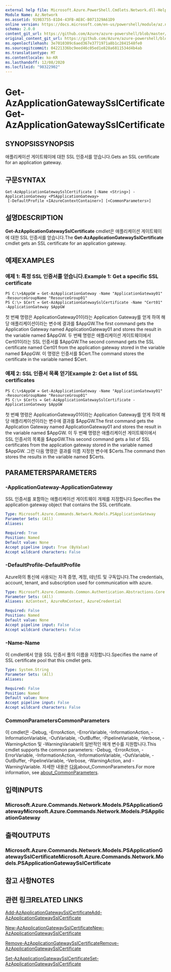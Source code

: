 ```yaml
---
external help file: Microsoft.Azure.PowerShell.Cmdlets.Network.dll-Help.xml
Module Name: Az.Network
ms.assetid: 919B3755-81D4-43FB-AE8C-B071329A61D9
online version: https://docs.microsoft.com/en-us/powershell/module/az.network/get-azapplicationgatewaysslcertificate
schema: 2.0.0
content_git_url: https://github.com/Azure/azure-powershell/blob/master/src/Network/Network/help/Get-AzApplicationGatewaySslCertificate.md
original_content_git_url: https://github.com/Azure/azure-powershell/blob/master/src/Network/Network/help/Get-AzApplicationGatewaySslCertificate.md
ms.openlocfilehash: 3e7010309c6aed367e3771971a8b1c2841548fe0
ms.sourcegitcommit: 04221336bc9eed46c05ed1e828a6811534d4b4ab
ms.translationtype: MT
ms.contentlocale: ko-KR
ms.lasthandoff: 12/08/2020
ms.locfileid: "98322902"
---
```

# <span data-ttu-id="eec24-101">Get-AzApplicationGatewaySslCertificate</span><span class="sxs-lookup"><span data-stu-id="eec24-101">Get-AzApplicationGatewaySslCertificate</span></span>

## <span data-ttu-id="eec24-102">SYNOPSIS</span><span class="sxs-lookup"><span data-stu-id="eec24-102">SYNOPSIS</span></span>
<span data-ttu-id="eec24-103">애플리케이션 게이트웨이에 대한 SSL 인증서를 얻습니다.</span><span class="sxs-lookup"><span data-stu-id="eec24-103">Gets an SSL certificate for an application gateway.</span></span>

## <span data-ttu-id="eec24-104">구문</span><span class="sxs-lookup"><span data-stu-id="eec24-104">SYNTAX</span></span>

```
Get-AzApplicationGatewaySslCertificate [-Name <String>] -ApplicationGateway <PSApplicationGateway>
 [-DefaultProfile <IAzureContextContainer>] [<CommonParameters>]
```

## <span data-ttu-id="eec24-105">설명</span><span class="sxs-lookup"><span data-stu-id="eec24-105">DESCRIPTION</span></span>
<span data-ttu-id="eec24-106">**Get-AzApplicationGatewaySslCertificate** cmdlet은 애플리케이션 게이트웨이에 대한 SSL 인증서를 얻습니다.</span><span class="sxs-lookup"><span data-stu-id="eec24-106">The **Get-AzApplicationGatewaySslCertificate** cmdlet gets an SSL certificate for an application gateway.</span></span>

## <span data-ttu-id="eec24-107">예제</span><span class="sxs-lookup"><span data-stu-id="eec24-107">EXAMPLES</span></span>

### <span data-ttu-id="eec24-108">예제 1: 특정 SSL 인증서를 얻습니다.</span><span class="sxs-lookup"><span data-stu-id="eec24-108">Example 1: Get a specific SSL certificate</span></span>
```
PS C:\>$AppGW = Get-AzApplicationGateway -Name "ApplicationGateway01" -ResourceGroupName "ResourceGroup01"
PS C:\> $Cert = Get-AzApplicationGatewaySslCertificate -Name "Cert01" -ApplicationGateway $AppGW
```

<span data-ttu-id="eec24-109">첫 번째 명령은 ApplicationGateway01이라는 Application Gateway를 얻게 하여 해당 애플리케이션이라는 변수에 결과를 $AppGW.</span><span class="sxs-lookup"><span data-stu-id="eec24-109">The first command gets the Application Gateway named ApplicationGateway01 and stores the result in the variable named $AppGW.</span></span>
<span data-ttu-id="eec24-110">두 번째 명령은 애플리케이션 게이트웨이에서 Cert01이라는 SSL 인증서를 $AppGW.</span><span class="sxs-lookup"><span data-stu-id="eec24-110">The second command gets the SSL certificate named Cert01 from the application gateway stored in the variable named $AppGW.</span></span>
<span data-ttu-id="eec24-111">이 명령은 인증서를 $Cert.</span><span class="sxs-lookup"><span data-stu-id="eec24-111">The command stores the certificate in the variable named $Cert.</span></span>

### <span data-ttu-id="eec24-112">예제 2: SSL 인증서 목록 얻기</span><span class="sxs-lookup"><span data-stu-id="eec24-112">Example 2: Get a list of SSL certificates</span></span>
```
PS C:\>$AppGW = Get-AzApplicationGateway -Name "ApplicationGateway01" -ResourceGroupName "ResourceGroup01"
PS C:\> $Certs = Get-AzApplicationGatewaySslCertificate -ApplicationGateway $AppGW
```

<span data-ttu-id="eec24-113">첫 번째 명령은 ApplicationGateway01이라는 Application Gateway를 얻게 하여 해당 애플리케이션이라는 변수에 결과를 $AppGW.</span><span class="sxs-lookup"><span data-stu-id="eec24-113">The first command gets the Application Gateway named ApplicationGateway01 and stores the result in the variable named $AppGW.</span></span>
<span data-ttu-id="eec24-114">이 두 번째 명령은 애플리케이션 게이트웨이에서 SSL 인증서의 목록을 $AppGW.</span><span class="sxs-lookup"><span data-stu-id="eec24-114">This second command gets a list of SSL certificates from the application gateway stored in the variable named $AppGW.</span></span>
<span data-ttu-id="eec24-115">그런 다음 명령은 결과를 이름 지정한 변수에 $Certs.</span><span class="sxs-lookup"><span data-stu-id="eec24-115">The command then stores the results in the variable named $Certs.</span></span>

## <span data-ttu-id="eec24-116">PARAMETERS</span><span class="sxs-lookup"><span data-stu-id="eec24-116">PARAMETERS</span></span>

### <span data-ttu-id="eec24-117">-ApplicationGateway</span><span class="sxs-lookup"><span data-stu-id="eec24-117">-ApplicationGateway</span></span>
<span data-ttu-id="eec24-118">SSL 인증서를 포함하는 애플리케이션 게이트웨이 개체를 지정합니다.</span><span class="sxs-lookup"><span data-stu-id="eec24-118">Specifies the application gateway object that contains the SSL certificate.</span></span>

```yaml
Type: Microsoft.Azure.Commands.Network.Models.PSApplicationGateway
Parameter Sets: (All)
Aliases:

Required: True
Position: Named
Default value: None
Accept pipeline input: True (ByValue)
Accept wildcard characters: False
```

### <span data-ttu-id="eec24-119">-DefaultProfile</span><span class="sxs-lookup"><span data-stu-id="eec24-119">-DefaultProfile</span></span>
<span data-ttu-id="eec24-120">Azure와의 통신에 사용되는 자격 증명, 계정, 테넌트 및 구독입니다.</span><span class="sxs-lookup"><span data-stu-id="eec24-120">The credentials, account, tenant, and subscription used for communication with azure.</span></span>

```yaml
Type: Microsoft.Azure.Commands.Common.Authentication.Abstractions.Core.IAzureContextContainer
Parameter Sets: (All)
Aliases: AzContext, AzureRmContext, AzureCredential

Required: False
Position: Named
Default value: None
Accept pipeline input: False
Accept wildcard characters: False
```

### <span data-ttu-id="eec24-121">-Name</span><span class="sxs-lookup"><span data-stu-id="eec24-121">-Name</span></span>
<span data-ttu-id="eec24-122">이 cmdlet에서 얻을 SSL 인증서 풀의 이름을 지정합니다.</span><span class="sxs-lookup"><span data-stu-id="eec24-122">Specifies the name of SSL certificate pool that this cmdlet gets.</span></span>

```yaml
Type: System.String
Parameter Sets: (All)
Aliases:

Required: False
Position: Named
Default value: None
Accept pipeline input: False
Accept wildcard characters: False
```

### <span data-ttu-id="eec24-123">CommonParameters</span><span class="sxs-lookup"><span data-stu-id="eec24-123">CommonParameters</span></span>
<span data-ttu-id="eec24-124">이 cmdlet은 -Debug, -ErrorAction, -ErrorVariable, -InformationAction, -InformationVariable, -OutVariable, -OutBuffer, -PipelineVariable, -Verbose, -WarningAction 및 -WarningVariable의 일반적인 매개 변수를 지원합니다.</span><span class="sxs-lookup"><span data-stu-id="eec24-124">This cmdlet supports the common parameters: -Debug, -ErrorAction, -ErrorVariable, -InformationAction, -InformationVariable, -OutVariable, -OutBuffer, -PipelineVariable, -Verbose, -WarningAction, and -WarningVariable.</span></span> <span data-ttu-id="eec24-125">자세한 내용은 [다음](http://go.microsoft.com/fwlink/?LinkID=113216)about_CommonParameters.</span><span class="sxs-lookup"><span data-stu-id="eec24-125">For more information, see [about_CommonParameters](http://go.microsoft.com/fwlink/?LinkID=113216).</span></span>

## <span data-ttu-id="eec24-126">입력</span><span class="sxs-lookup"><span data-stu-id="eec24-126">INPUTS</span></span>

### <span data-ttu-id="eec24-127">Microsoft.Azure.Commands.Network.Models.PSApplicationGateway</span><span class="sxs-lookup"><span data-stu-id="eec24-127">Microsoft.Azure.Commands.Network.Models.PSApplicationGateway</span></span>

## <span data-ttu-id="eec24-128">출력</span><span class="sxs-lookup"><span data-stu-id="eec24-128">OUTPUTS</span></span>

### <span data-ttu-id="eec24-129">Microsoft.Azure.Commands.Network.Models.PSApplicationGatewaySslCertificate</span><span class="sxs-lookup"><span data-stu-id="eec24-129">Microsoft.Azure.Commands.Network.Models.PSApplicationGatewaySslCertificate</span></span>

## <span data-ttu-id="eec24-130">참고 사항</span><span class="sxs-lookup"><span data-stu-id="eec24-130">NOTES</span></span>

## <span data-ttu-id="eec24-131">관련 링크</span><span class="sxs-lookup"><span data-stu-id="eec24-131">RELATED LINKS</span></span>

[<span data-ttu-id="eec24-132">Add-AzApplicationGatewaySslCertificate</span><span class="sxs-lookup"><span data-stu-id="eec24-132">Add-AzApplicationGatewaySslCertificate</span></span>](./Add-AzApplicationGatewaySslCertificate.md)

[<span data-ttu-id="eec24-133">New-AzApplicationGatewaySslCertificate</span><span class="sxs-lookup"><span data-stu-id="eec24-133">New-AzApplicationGatewaySslCertificate</span></span>](./New-AzApplicationGatewaySslCertificate.md)

[<span data-ttu-id="eec24-134">Remove-AzApplicationGatewaySslCertificate</span><span class="sxs-lookup"><span data-stu-id="eec24-134">Remove-AzApplicationGatewaySslCertificate</span></span>](./Remove-AzApplicationGatewaySslCertificate.md)

[<span data-ttu-id="eec24-135">Set-AzApplicationGatewaySslCertificate</span><span class="sxs-lookup"><span data-stu-id="eec24-135">Set-AzApplicationGatewaySslCertificate</span></span>](./Set-AzApplicationGatewaySslCertificate.md)


